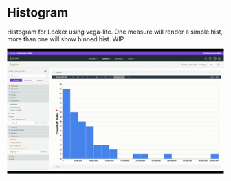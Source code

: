 # Histogram

Histogram for Looker using vega-lite. One measure will render a simple hist, more than one will show binned hist. WIP.

![](capture2.gif)
